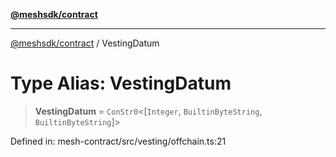 [**@meshsdk/contract**](../README.md)

***

[@meshsdk/contract](../globals.md) / VestingDatum

# Type Alias: VestingDatum

> **VestingDatum** = `ConStr0`\<\[`Integer`, `BuiltinByteString`, `BuiltinByteString`\]\>

Defined in: mesh-contract/src/vesting/offchain.ts:21
